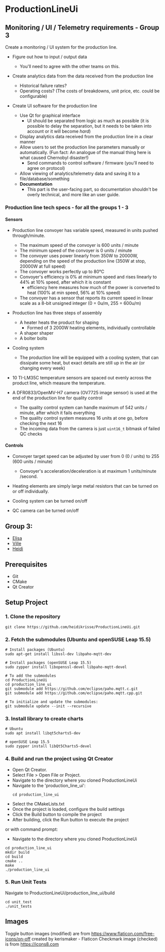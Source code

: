 # ProductionLineUi

## Monitoring / UI / Telemetry requirements - Group 3

Create a monitoring / UI system for the production line.

- Figure out how to input / output data
    - You'll need to agree with the other teams on this.

- Create analytics data from the data received from the production line
    - Historical failure rates?
    - Operating costs?  (The costs of breakdowns, unit price, etc. could be configurable)

- Create UI software for the production line
    - Use Qt for graphical interface
        - UI should be separated from logic as much as possible (it is possible to delay the separation,
          but it needs to be taken into account or it will become *hard*)
    - Display analytics data received from the production line in a clear manner
    - Allow users to set the production line parameters manually or automatically.  (Fun fact:
      An analogue of the manual thing here is what caused Chernobyl disaster!)
        - Send commands to control software / firmware (you'll need to agree on protocol)
    - Allow viewing of analytics/telemetry data and saving it to a file/database/something
    - **Documentation**
        - This part is the user-facing part, so documentation shouldn't be overly technical, and more like
          an user guide.

### Production line tech specs - for all the groups 1 - 3

#### Sensors

- Production line convoyer has variable speed, measured in units pushed through/minute.
    - The maximum speed of the convoyer is 600 units / minute
    - The minimum speed of the convoyer is 0 units / minute
    - The convoyer uses power linearly from 350W to 20000W, depending
      on the speed of the production line (350W at stop, 20000W at full speed)
    - The convoyer works perfectly up to 80°C
    - Convoyer's efficiency is 0% at minimum speed and rises linearly to 44% at 10% speed, after which it is constant
        - efficiency here measures how much of the power is converted to heat (100% at min speed, 56% at 10% speed)
    - The convoyer has a sensor that reports its current speed in linear scale as a 8-bit unsigned integer
      (0 = 0u/m, 255 = 600u/m)

- Production line has three steps of assembly
    - A heater heats the product for shaping
        - Formed of 3 2000W heating elements, individually controllable
    - A shaper shaper
    - A bolter bolts

- Cooling system
    - The production line will be equipped with a cooling system, that can dissipate some heat, but exact details
      are still up in the air (or changing every week)

- 10 TI-LM35C temperature sensors are spaced out evenly across the product line, which
  measure the temperature.

- A DFR0833/OpenMV-H7 camera (OV7725 image sensor) is used at the end of the production
  line for quality control
    - The quality control system can handle maximum of 542 units / minute, after which it fails everything
    - The quality control system measures 16 units at one go, before checking the next 16
    - The incoming data from the camera is just `uint16_t` bitmask of failed QC checks



#### Controls

- Convoyer target speed can be adjusted by user from 0 (0 / units) to 255 (600 units / minute)
    - Convoyer's acceleration/deceleration is at maximum 1 units/minute /second.

- Heating elements are simply large metal resistors that can be turned on or off individually.
- Cooling system can be turned on/off
- QC camera can be turned on/off

## Group 3: 

- [Elisa](https://github.com/ElisaHoo)
- [Ville](https://github.com/kapteenimuttipolpa)
- [Heidi](https://github.com/heidikrisse)

## Prerequisites

- Git
- CMake
- Qt Creator

## Setup Project

### 1. Clone the repository

```shell
git clone https://github.com/heidikrisse/ProductionLineUi.git
```

### 2. Fetch the submodules (Ubuntu and openSUSE Leap 15.5)

```shell
# Install packages (Ubuntu)
sudo apt-get install libssl-dev libpaho-mqtt-dev
```

```shell
# Install packages (openSUSE Leap 15.5)
sudo zypper install libopenssl-devel libpaho-mqtt-devel
```

```shell
# To add the submodules
cd ProductionLineUi
cd production_line_ui
git submodule add https://github.com/eclipse/paho.mqtt.c.git
git submodule add https://github.com/eclipse/paho.mqtt.cpp.git

# To initialize and update the submodules:
git submodule update --init --recursive
```
### 3. Install library to create charts

```shell
# Ubuntu
sudo apt install libqt5charts5-dev
```

```shell
# openSUSE Leap 15.5
sudo zypper install libQt5Charts5-devel
```

### 4. Build and run the project using Qt Creator

- Open Qt Creator.
- Select File > Open File or Project.
- Navigate to the directory where you cloned ProductionLineUi
- Navigate to the 'production_line_ui':
  ```shell
  cd production_line_ui
  ```
 - Select the CMakeLists.txt
- Once the project is loaded, configure the build settings
- Click the Build button to compile the project
- After building, click the Run button to execute the project

or with command prompt:

- Navigate to the directory where you cloned ProductionLineUi

```shell
cd production_line_ui
mkdir build
cd build
cmake ..
make
./production_line_ui
```

### 5. Run Unit Tests

Navigate to ProductionLineUi/production_line_ui/build
   
```shell
cd unit_test
./unit_tests
```
## Images

Toggle button images (modified) are from https://www.flaticon.com/free-icons/on-off created by kerismaker - Flaticon
Checkmark image (checked) is from https://icons8.com
